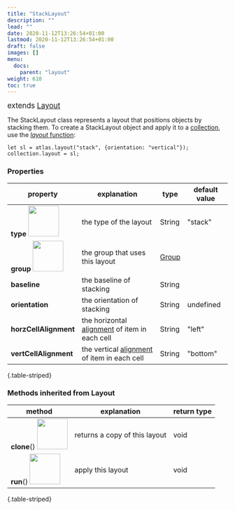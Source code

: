 ```yaml
---
title: "StackLayout"
description: ""
lead: ""
date: 2020-11-12T13:26:54+01:00
lastmod: 2020-11-12T13:26:54+01:00
draft: false
images: []
menu:
  docs:
    parent: "layout"
weight: 610
toc: true
---
```

<span style="font-size:1.2em">extends [Layout](../layout/)</span><br>

The StackLayout class represents a layout that positions objects by stacking them. To create a StackLayout object and apply it to a [collection](../../group/collection/), use the [_layout_ function](../../global/func/):

    let sl = atlas.layout("stack", {orientation: "vertical"});
    collection.layout = sl;

### Properties
| property |  explanation   | type | default value |
| --- | --- | --- | --- |
|**type** <img width="70px" src="../../readonly.png"> | the type of the layout | String | "stack" | 
|**group** <img width="70px" src="../../readonly.png">| the group that uses this layout | [Group](../../group/group/) |  |
|**baseline**| the baseline of stacking | String |  |
|**orientation**| the orientation of stacking | String | undefined |
|**horzCellAlignment**| the horizontal [alignment](../../global/constants/#anchor) of item in each cell | String | "left" |
|**vertCellAlignment**| the vertical [alignment](../../global/constants/#anchor) of item in each cell | String | "bottom" |
{.table-striped}

### Methods inherited from Layout
| method |  explanation   | return type |
| --- | --- | --- |
| **clone**() <img width="70px" src="../../overrides.png"> | returns a copy of this layout | void |
| **run**() <img width="70px" src="../../overrides.png"> | apply this layout | void |
{.table-striped}